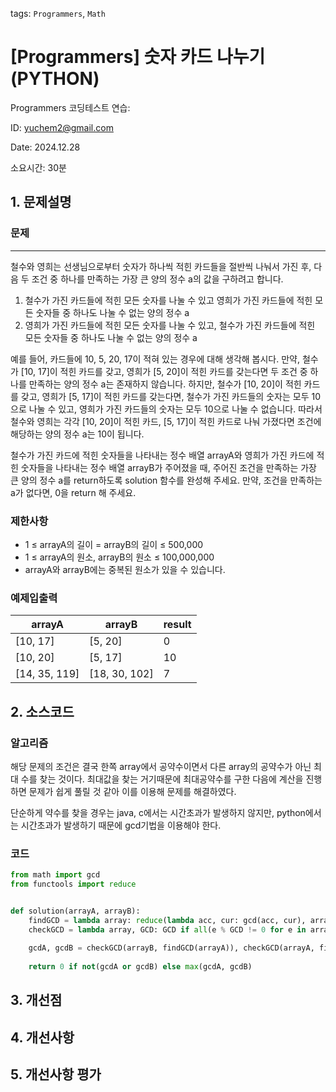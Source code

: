 tags: `Programmers`, `Math`
# [Programmers] 숫자 카드 나누기 (PYTHON)
Programmers 코딩테스트 연습: 

ID: yuchem2@gmail.com

Date: 2024.12.28

소요시간: 30분

## 1. 문제설명

### 문제
---
철수와 영희는 선생님으로부터 숫자가 하나씩 적힌 카드들을 절반씩 나눠서 가진 후, 다음 두 조건 중 하나를 만족하는 가장 큰 양의 정수 a의 값을 구하려고 합니다.

1. 철수가 가진 카드들에 적힌 모든 숫자를 나눌 수 있고 영희가 가진 카드들에 적힌 모든 숫자들 중 하나도 나눌 수 없는 양의 정수 a
2. 영희가 가진 카드들에 적힌 모든 숫자를 나눌 수 있고, 철수가 가진 카드들에 적힌 모든 숫자들 중 하나도 나눌 수 없는 양의 정수 a

예를 들어, 카드들에 10, 5, 20, 17이 적혀 있는 경우에 대해 생각해 봅시다. 만약, 철수가 [10, 17]이 적힌 카드를 갖고, 영희가 [5, 20]이 적힌 카드를 갖는다면 두 조건 중 하나를 만족하는 양의 정수 a는 존재하지 않습니다. 하지만, 철수가 [10, 20]이 적힌 카드를 갖고, 영희가 [5, 17]이 적힌 카드를 갖는다면, 철수가 가진 카드들의 숫자는 모두 10으로 나눌 수 있고, 영희가 가진 카드들의 숫자는 모두 10으로 나눌 수 없습니다. 따라서 철수와 영희는 각각 [10, 20]이 적힌 카드, [5, 17]이 적힌 카드로 나눠 가졌다면 조건에 해당하는 양의 정수 a는 10이 됩니다.

철수가 가진 카드에 적힌 숫자들을 나타내는 정수 배열 arrayA와 영희가 가진 카드에 적힌 숫자들을 나타내는 정수 배열 arrayB가 주어졌을 때, 주어진 조건을 만족하는 가장 큰 양의 정수 a를 return하도록 solution 함수를 완성해 주세요. 만약, 조건을 만족하는 a가 없다면, 0을 return 해 주세요.
### 제한사항
+ 1 ≤ arrayA의 길이 = arrayB의 길이 ≤ 500,000
+ 1 ≤ arrayA의 원소, arrayB의 원소 ≤ 100,000,000
+ arrayA와 arrayB에는 중복된 원소가 있을 수 있습니다.
 
### 예제입출력
| arrayA        | arrayB        | result  |
|---------------|---------------|---------|
| [10, 17]      | [5, 20]       | 0       |
| [10, 20]      | [5, 17]       | 10      |
| [14, 35, 119] | [18, 30, 102] | 7       |

## 2. 소스코드

### 알고리즘
해당 문제의 조건은 결국 한쪽 array에서 공약수이면서 다른 array의 공약수가 아닌 최대 수를 찾는 것이다. 최대값을 찾는 거기때문에 최대공약수를 구한 다음에 계산을 진행하면 문제가 쉽게 풀릴 것 같아 이를 이용해 문제를 해결하였다.

단순하게 약수를 찾을 경우는 java, c에서는 시간초과가 발생하지 않지만, python에서는 시간초과가 발생하기 때문에 gcd기법을 이용해야 한다.

### 코드
```python
from math import gcd
from functools import reduce


def solution(arrayA, arrayB):
    findGCD = lambda array: reduce(lambda acc, cur: gcd(acc, cur), array, 0)
    checkGCD = lambda array, GCD: GCD if all(e % GCD != 0 for e in array) else 0
    
    gcdA, gcdB = checkGCD(arrayB, findGCD(arrayA)), checkGCD(arrayA, findGCD(arrayB))
    
    return 0 if not(gcdA or gcdB) else max(gcdA, gcdB)
```
## 3. 개선점

## 4. 개선사항

## 5. 개선사항 평가
